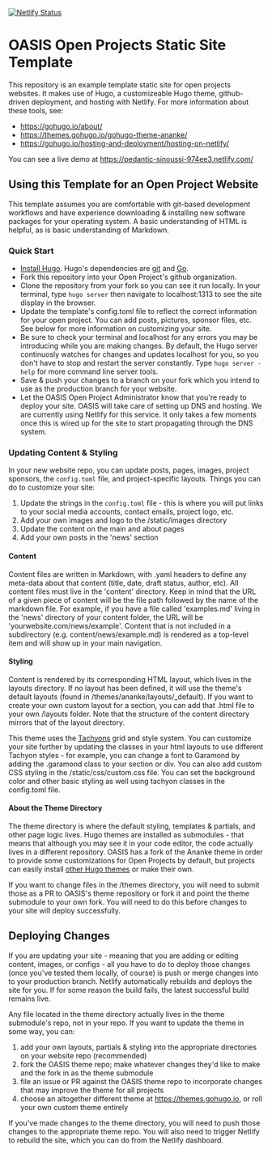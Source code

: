 [![Netlify Status](https://api.netlify.com/api/v1/badges/e7bc3ca8-6e6c-4de7-8e58-886e9e68eacb/deploy-status)](https://app.netlify.com/sites/pedantic-sinoussi-974ee3/deploys)

# OASIS Open Projects Static Site Template

This repository is an example template static site for open projects websites. It makes use of Hugo, a customizeable Hugo theme, github-driven deployment, and hosting with Netlify. For more information about these tools, see:

* https://gohugo.io/about/
* https://themes.gohugo.io/gohugo-theme-ananke/
* https://gohugo.io/hosting-and-deployment/hosting-on-netlify/

You can see a live demo at https://pedantic-sinoussi-974ee3.netlify.com/

## Using this Template for an Open Project Website

This template assumes you are comfortable with git-based development workflows and have experience downloading & installing new software packages for your operating system. A basic understanding of HTML is helpful, as is basic understanding of Markdown. 

### Quick Start

* [Install Hugo](https://gohugo.io/getting-started/installing/). Hugo's dependencies are [git](https://git-scm.com/) and [Go](https://golang.org/dl/). 
* Fork this repository into your Open Project's github organization. 
* Clone the repository from your fork so you can see it run locally. In your terminal, type `hugo server` then navigate to localhost:1313 to see the site display in the browser.
* Update the template's config.toml file to reflect the correct information for your open project. You can add posts, pictures, sponsor files, etc. See below for more information on customizing your site. 
* Be sure to check your terminal and localhost for any errors you may be introducing while you are making changes. By default, the Hugo server continuosly watches for changes and updates localhost for you, so you don't have to stop and restart the server constantly. Type `hugo server -help` for more command line server tools.
* Save & push your changes to a branch on your fork which you intend to use as the production branch for your website.
* Let the OASIS Open Project Administrator know that you're ready to deploy your site. OASIS will take care of setting up DNS and hosting. We are currently using Netlify for this service. It only takes a few moments once this is wired up for the site to start propagating through the DNS system.

### Updating Content & Styling 

In your new website repo, you can update posts, pages, images, project sponsors, the `config.toml` file, and project-specific layouts. Things you can do to customize your site:

1. Update the strings in the `config.toml` file - this is where you will put links to your social media accounts, contact emails, project logo, etc. 
1. Add your own images and logo to the /static/images directory
1. Update the content on the main and about pages
1. Add your own posts in the 'news' section

#### Content
Content files are written in Markdown, with .yaml headers to define any meta-data about that content (title, date, draft status, author, etc). All content files must live in the 'content' directory. Keep in mind that the URL of a given piece of content will be the file path followed by the name of the markdown file. For example, if you have a file called 'examples.md' living in the 'news' directory of your content folder, the URL will be 'yourwebsite.com/news/example'. Content that is not included in a subdirectory (e.g. content/news/example.md) is rendered as a top-level item and will show up in your main navigation.

#### Styling
Content is rendered by its corresponding HTML layout, which lives in the layouts directory. If no layout has been defined, it will use the theme's default layouts (found in /themes/ananke/layouts/_default). If you want to create your own custom layout for a section, you can add that .html file to your own /layouts folder. Note that the structure of the content directory mirrors that of the layout directory. 

This theme uses the [Tachyons](https://tachyons.io/#style) grid and style system. You can customize your site further by updating the classes in your html layouts to use different Tachyon styles - for example, you can change a font to Garamond by adding the .garamond class to your section or div. You can also add custom CSS styling in the /static/css/custom.css file. You can set the background color and other basic styling as well using tachyon classes in the config.toml file. 

#### About the Theme Directory
The theme directory is where the default styling, templates & partials, and other page logic lives. Hugo themes are installed as submodules - that means that although you may see it in your code editor, the code actually lives in a different repository. OASIS has a fork of the Ananke theme in order to provide some customizations for Open Projects by default, but projects can easily install [other Hugo themes](https://themes.gohugo.io/) or make their own. 

If you want to change files in the /themes directory, you will need to submit those as a PR to OASIS's theme repository or fork it and point the theme submodule to your own fork. You will need to do this before changes to your site will deploy successfully. 

## Deploying Changes
If you are updating your site - meaning that you are adding or editing content, images, or configs - all you have to do to deploy those changes (once you've tested them locally, of course) is push or merge changes into to your production branch. Netlify automatically rebuilds and deploys the site for you. If for some reason the build fails, the latest successful build remains live. 

 Any file located in the theme directory actually lives in the theme submodule's repo, not in your repo. If you want to update the theme in some way, you can:

1. add your own layouts, partials & styling into the appropriate directories on your website repo (recommended)
1. fork the OASIS theme repo; make whatever changes they'd like to make and the fork in as the theme submodule
1. file an issue or PR against the OASIS theme repo to incorporate changes that may improve the theme for all projects
1. choose an altogether different theme at https://themes.gohugo.io, or roll your own custom theme entirely

If you've made changes to the theme directory, you will need to push those changes to the appropriate theme repo. You will also need to trigger Netlify to rebuild the site, which you can do from the Netlify dashboard.

